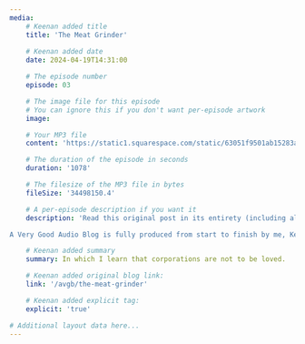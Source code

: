 ```yaml
---
media:
    # Keenan added title
    title: 'The Meat Grinder'
    
    # Keenan added date
    date: 2024-04-19T14:31:00

    # The episode number
    episode: 03

    # The image file for this episode
    # You can ignore this if you don't want per-episode artwork
    image:

    # Your MP3 file 
    content: 'https://static1.squarespace.com/static/63051f9501ab15283a42d6e9/t/6622b7ba138fb17c218f2f16/1713551320394/AVGAB+ep+3+the+meat+grinder.mp3'

    # The duration of the episode in seconds
    duration: '1078'

    # The filesize of the MP3 file in bytes
    fileSize: '34498150.4'

    # A per-episode description if you want it
    description: 'Read this original post in its entirety (including all of the footnotes and links you could ever ask for) at this link: <a href="https://gkeenan.co/avgb/the-meat-grinder">https://gkeenan.co/avgb/the-meat-grinder</a><br><br>

A Very Good Audio Blog is fully produced from start to finish by me, Keenan.'

    # Keenan added summary
    summary: In which I learn that corporations are not to be loved.

    # Keenan added original blog link:
    link: '/avgb/the-meat-grinder'

    # Keenan added explicit tag:
    explicit: 'true'

# Additional layout data here...
---
```


